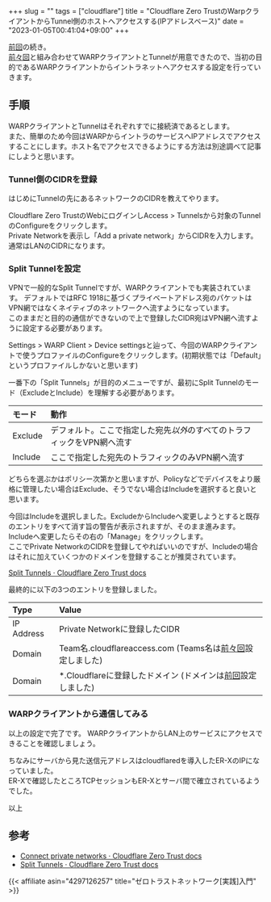 +++
slug = ""
tags = ["cloudflare"]
title = "Cloudflare Zero TrustのWarpクライアントからTunnel側のホストへアクセスする(IPアドレスベース)"
date = "2023-01-05T00:41:04+09:00"
+++

[前回](../cloudflare-tunnel-edgerouter-x/)の続き。  
[前々回](../cloudflare-zero-trust-warp/)と組み合わせてWARPクライアントとTunnelが用意できたので、当初の目的であるWARPクライアントからイントラネットへアクセスする設定を行っていきます。

<!--more-->

## 手順

WARPクライアントとTunnelはそれぞれすでに接続済であるとします。  
また、簡単のため今回はWARPからイントラのサービスへIPアドレスでアクセスすることにします。ホスト名でアクセスできるようにする方法は別途調べて記事にしようと思います。

### Tunnel側のCIDRを登録

はじめにTunnelの先にあるネットワークのCIDRを教えてやります。

Cloudflare Zero TrustのWebにログインしAccess > Tunnelsから対象のTunnelのConfigureをクリックします。  
Private Networkを表示し「Add a private network」からCIDRを入力します。通常はLANのCIDRになります。

### Split Tunnelを設定

VPNで一般的なSplit Tunnelですが、WARPクライアントでも実装されています。
デフォルトではRFC 1918に基づくプライベートアドレス宛のパケットはVPN網ではなくネイティブのネットワークへ流すようになっています。  
このままだと目的の通信ができないので上で登録したCIDR宛はVPN網へ流すように設定する必要があります。

Settings > WARP Client > Device settingsと辿って、今回のWARPクライアントで使うプロファイルのConfigureをクリックします。(初期状態では「Default」というプロファイルしかないと思います)

一番下の「Split Tunnels」が目的のメニューですが、最初にSplit Tunnelのモード（ExcludeとInclude）を理解する必要があります。

|モード|動作|
|:--|:--|
|Exclude|デフォルト。ここで指定した宛先*以外*のすべてのトラフィックをVPN網へ流す|
|Include|ここで指定した宛先のトラフィックのみVPN網へ流す|

どちらを選ぶかはポリシー次第かと思いますが、Policyなどでデバイスをより厳格に管理したい場合はExclude、そうでない場合はIncludeを選択すると良いと思います。

今回はIncludeを選択しました。ExcludeからIncludeへ変更しようとすると既存のエントリをすべて消す旨の警告が表示されますが、そのまま進みます。  
Includeへ変更したらその右の「Manage」をクリックします。  
ここでPrivate NetworkのCIDRを登録してやればいいのですが、Includeの場合はそれに加えていくつかのドメインを登録することが推奨されています。

[Split Tunnels · Cloudflare Zero Trust docs](https://developers.cloudflare.com/cloudflare-one/connections/connect-devices/warp/exclude-traffic/split-tunnels/#cloudflare-zero-trust-domains)

最終的に以下の3つのエントリを登録しました。

|Type|Value|
|:--|:--|
|IP Address|Private Networkに登録したCIDR|
|Domain|Team名.cloudflareaccess.com (Teams名は[前々回](../cloudflare-zero-trust-01/)設定しました)|
|Domain|*.Cloudflareに登録したドメイン (ドメインは[前回](../cloudflare-tunnel-edgerouter-x/)設定しました)|

### WARPクライアントから通信してみる

以上の設定で完了です。
WARPクライアントからLAN上のサービスにアクセスできることを確認しましょう。

ちなみにサーバから見た送信元アドレスはcloudflaredを導入したER-XのIPになっていました。  
ER-Xで確認したところTCPセッションもER-Xとサーバ間で確立されているようでした。

以上

## 参考

* [Connect private networks · Cloudflare Zero Trust docs](https://developers.cloudflare.com/cloudflare-one/connections/connect-apps/private-net/connect-private-networks/)
* [Split Tunnels · Cloudflare Zero Trust docs](https://developers.cloudflare.com/cloudflare-one/connections/connect-devices/warp/exclude-traffic/split-tunnels/#add-an-ip-address)

{{< affiliate asin="4297126257" title="ゼロトラストネットワーク[実践]入門" >}}
